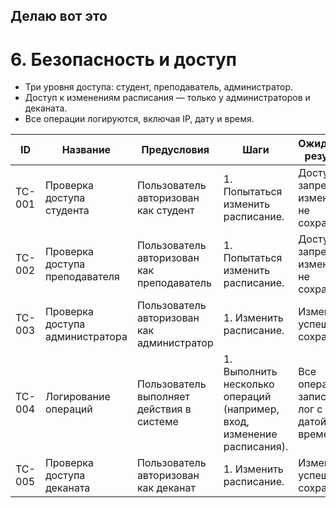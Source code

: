 ## Делаю вот это
# 6. Безопасность и доступ
- Три уровня доступа: студент, преподаватель, администратор.
- Доступ к изменениям расписания — только у администраторов и деканата.
- Все операции логируются, включая IP, дату и время.




| ID| Название| Предусловия| Шаги| Ожидаемый результат| Статус |
|---|---------|------------|-----|--------------------|--------|
| TC-001  | Проверка доступа студента| Пользователь авторизован как студент| 1. Попытаться изменить расписание.| Доступ запрещен, изменения не сохранены.|Новый|
| TC-002  | Проверка доступа преподавателя| Пользователь авторизован как преподаватель| 1. Попытаться изменить расписание.| Доступ запрещен, изменения не сохранены.| Новый  |
| TC-003  | Проверка доступа администратора   | Пользователь авторизован как администратор| 1. Изменить расписание.| Изменения успешно сохранены.|Новый|
| TC-004  | Логирование операций| Пользователь выполняет действия в системе| 1. Выполнить несколько операций (например, вход, изменение расписания).| Все операции записаны в лог с IP, датой и временем.|Новый|
| TC-005  | Проверка доступа деканата| Пользователь авторизован как деканат| 1. Изменить расписание.| Изменения успешно сохранены.|Новый|
